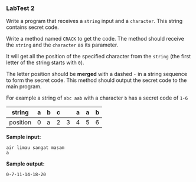 ### LabTest 2

Write a program that receives a `string` input and a `character`. This string contains secret code.

Write a method named `CRACK` to get the code. The method should receive the `string` and the `character` as its parameter.

It will get all the position of the specified character from the `string` (the first letter of the string starts with `0`).

The letter position should be **merged** with a dashed `-` in a string sequence to form the secret code. This method should output the secret code to the main program.

For example a string of `abc aab` with a character `b` has a secret code of `1-6`

| string   | a   | b   | c   |     | a   | a   | b   |
| -------- | --- | --- | --- | --- | --- | --- | --- |
| position | 0   | a   | 2   | 3   | 4   | 5   | 6   |

**Sample input:**

```
air limau sangat masam
a
```

**Sample output:**

```
0-7-11-14-18-20
```
